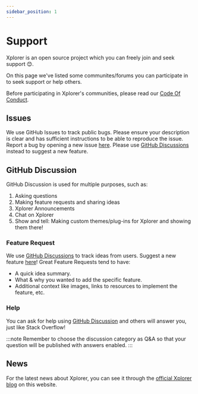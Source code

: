 ```yaml
---
sidebar_position: 1
---
```

# Support
Xplorer is an open source project which you can freely join and seek support 😊.

On this page we've listed some communites/forums you can participate in to seek support or help others.

Before participating in Xplorer's communities, please read our [Code Of Conduct](../CODE_OF_CONDUCT).

## Issues
We use GitHub Issues to track public bugs. Please ensure your description is clear and has sufficient instructions to be able to reproduce the issue. Report a bug by opening a new issue [here](https://github.com/kimlimjustin/xplorer/issues/new). Please use [GitHub Discussions](https://github.com/kimlimjustin/xplorer/discussions) instead to suggest a new feature.

## GitHub Discussion
GitHub Discussion is used for multiple purposes, such as:
1. Asking questions
2. Making feature requests and sharing ideas
3. Xplorer Announcements
4. Chat on Xplorer
5. Show and tell: Making custom themes/plug-ins for Xplorer and showing them there!


### Feature Request
We use [GitHub Discussions](https://github.com/kimlimjustin/xplorer/discussion) to track ideas from users. Suggest a new feature [here](https://github.com/kimlimjustin/xplorer/discussions/new)! Great Feature Requests tend to have:
- A quick idea summary.
- What & why you wanted to add the specific feature.
- Additional context like images, links to resources to implement the feature, etc.
### Help
You can ask for help using [GitHub Discussion](https://github.com/kimlimjustin/xplorer/discussions) and others will answer you, just like Stack Overflow!

:::note Remember to choose the discussion category as Q&A so that your question will be published with answers enabled. :::

## News
For the latest news about Xplorer, you can see it through the [official Xplorer blog](/blog) on this website.
